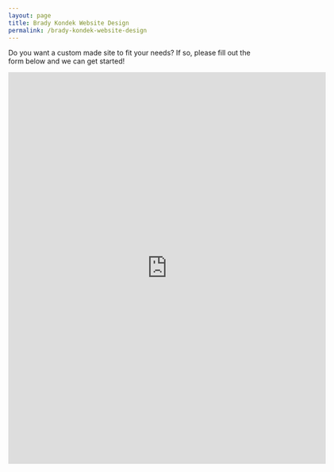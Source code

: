 ```yaml
---
layout: page
title: Brady Kondek Website Design
permalink: /brady-kondek-website-design
---
```


Do you want a custom made site to fit your needs?  If so, please fill out the form below and we can get started!

<iframe src="https://docs.google.com/forms/d/e/1FAIpQLSdPA-dBN7dxfTj2nA4H_FXqz4p48MoIOCFZAQgSX47xhWzLBg/viewform?embedded=true" width="640" height="790" frameborder="0" marginheight="0" marginwidth="0">Loading…</iframe>
